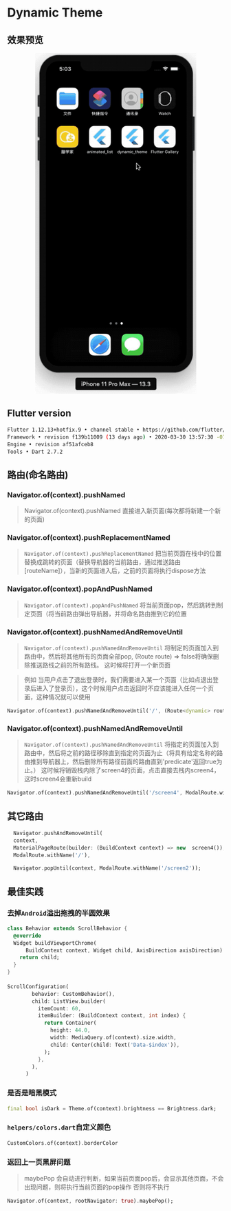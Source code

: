 # Dynamic Theme

## 效果预览

<p align="center">
    <img width="375" title="Flutter" src="./assets/preview/iOS_DynamicTheme.gif">
</p>


## Flutter version

```bash
Flutter 1.12.13+hotfix.9 • channel stable • https://github.com/flutter/flutter.git
Framework • revision f139b11009 (13 days ago) • 2020-03-30 13:57:30 -0700
Engine • revision af51afceb8
Tools • Dart 2.7.2
```

## 路由(命名路由)

### Navigator.of(context).pushNamed
> Navigator.of(context).pushNamed 直接进入新页面(每次都将新建一个新的页面)

### Navigator.of(context).pushReplacementNamed
> `Navigator.of(context).pushReplacementNamed` 把当前页面在栈中的位置替换成跳转的页面（替换导航器的当前路由，通过推送路由[routeName]），当新的页面进入后，之前的页面将执行dispose方法

### Navigator.of(context).popAndPushNamed
> `Navigator.of(context).popAndPushNamed` 将当前页面pop，然后跳转到制定页面（将当前路由弹出导航器，并将命名路由推到它的位置

### Navigator.of(context).pushNamedAndRemoveUntil
> `Navigator.of(context).pushNamedAndRemoveUntil` 将制定的页面加入到路由中，然后将其他所有的页面全部pop, (Route route) => false将确保删除推送路线之前的所有路线。 这时候将打开一个新页面

> 例如 当用户点击了退出登录时，我们需要进入某一个页面（比如点退出登录后进入了登录页），这个时候用户点击返回时不应该能进入任何一个页面，这种情况就可以使用

```dart
Navigator.of(context).pushNamedAndRemoveUntil('/', (Route<dynamic> route) => false);
```

### Navigator.of(context).pushNamedAndRemoveUntil
> `Navigator.of(context).pushNamedAndRemoveUntil` 将指定的页面加入到路由中，然后将之前的路径移除直到指定的页面为止（将具有给定名称的路由推到导航器上，然后删除所有路径前面的路由直到'predicate'返回true为止。）
这时候将销毁栈内除了screen4的页面，点击直接去栈内screen4，这时screen4会重新build

```dart
Navigator.of(context).pushNamedAndRemoveUntil('/screen4', ModalRoute.withName('/screen1'));
```

## 其它路由

```dart
  Navigator.pushAndRemoveUntil(
  context,
  MaterialPageRoute(builder: (BuildContext context) => new  screen4()),
  ModalRoute.withName('/'),
```

```dart
  Navigator.popUntil(context, ModalRoute.withName('/screen2'));
```

## 最佳实践

### 去掉`Android`溢出拖拽的半圆效果

```dart
class Behavior extends ScrollBehavior {
  @override
  Widget buildViewportChrome(
      BuildContext context, Widget child, AxisDirection axisDirection) {
    return child;
  }
}

ScrollConfiguration(
        behavior: CustomBehavior(),
        child: ListView.builder(
          itemCount: 60,
          itemBuilder: (BuildContext context, int index) {
            return Container(
              height: 44.0,
              width: MediaQuery.of(context).size.width,
              child: Center(child: Text('Data-$index')),
            );
          },
        ),
      )
```

### 是否是暗黑模式

```dart
final bool isDark = Theme.of(context).brightness == Brightness.dark;
```

### `helpers/colors.dart`自定义颜色

```dart
CustomColors.of(context).borderColor
```


### 返回上一页黑屏问题

> maybePop 会自动进行判断，如果当前页面pop后，会显示其他页面，不会出现问题，则将执行当前页面的pop操作 否则将不执行

```dart
Navigator.of(context, rootNavigator: true).maybePop();
```